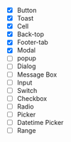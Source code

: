 * [x] Button
* [x] Toast
* [x] Cell
* [x] Back-top
* [x] Footer-tab
* [x] Modal
* [ ] popup
* [ ] Dialog
* [ ] Message Box
* [ ] Input
* [ ] Switch
* [ ] Checkbox
* [ ] Radio
* [ ] Picker
* [ ] Datetime Picker
* [ ] Range
